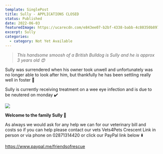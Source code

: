 ```yaml
---
template: SinglePost
title: Sully - APPLICATIONS CLOSED
status: Published
date: 2022-06-03
featuredImage: https://ucarecdn.com/e843ee07-b2bf-4338-babb-4c80350b8972/
excerpt: Sully
categories:
  - category: Not Yet Available
---
```

> *This handsome smoosh of a British Bulldog is Sully and he is approx 3 years old 😍*

Sully was surrendered when his owner took unwell and unfortunately was no longer able to look after him, but thankfully he has been settling really well in foster 🏡

Sully is currently receiving treatment on a wee eye infection and is due to be neutered on monday ✔️

![](https://ucarecdn.com/b6cd4d13-43a0-493d-ad11-4802f763ad40/)

**Welcome to the family Sully 💙**

As always we would ask for any help we can for our veterinary bill and costs so if you can help please contact our vets Vets4Pets Crescent Link in person or via phone on 02871314420 or click our PayPal link below ⬇️

https://www.paypal.me/friendsofrescue